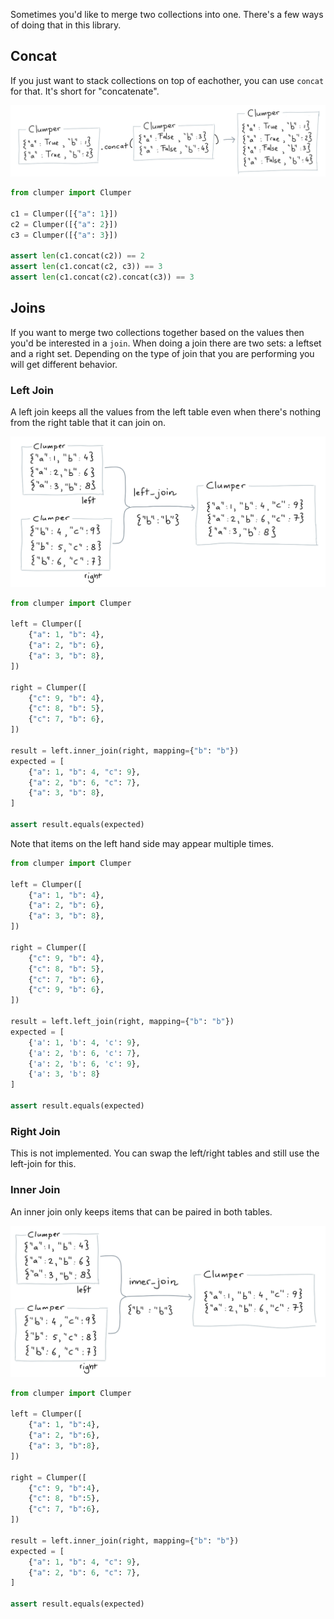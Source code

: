 Sometimes you'd like to merge two collections into one.
There's a few ways of doing that in this library.

## Concat

If you just want to stack collections on top
of eachother, you can use `concat` for that. It's
short for "concatenate".

![](../img/concat.png)

```python
from clumper import Clumper

c1 = Clumper([{"a": 1}])
c2 = Clumper([{"a": 2}])
c3 = Clumper([{"a": 3}])

assert len(c1.concat(c2)) == 2
assert len(c1.concat(c2, c3)) == 3
assert len(c1.concat(c2).concat(c3)) == 3
```

## Joins

If you want to merge two collections together based on
the values then you'd be interested in a `join`. When doing a join there are two sets: a leftset and a right set.
Depending on the type of join that you are performing you will
get different behavior.

### Left Join

A left join keeps all the values from the left table even
when there's nothing from the right table that it can join on.

![](../img/left_join.png)

```python
from clumper import Clumper

left = Clumper([
    {"a": 1, "b": 4},
    {"a": 2, "b": 6},
    {"a": 3, "b": 8},
])

right = Clumper([
    {"c": 9, "b": 4},
    {"c": 8, "b": 5},
    {"c": 7, "b": 6},
])

result = left.inner_join(right, mapping={"b": "b"})
expected = [
    {"a": 1, "b": 4, "c": 9},
    {"a": 2, "b": 6, "c": 7},
    {"a": 3, "b": 8},
]

assert result.equals(expected)
```

Note that items on the left hand side may appear multiple times.

```python
from clumper import Clumper

left = Clumper([
    {"a": 1, "b": 4},
    {"a": 2, "b": 6},
    {"a": 3, "b": 8},
])

right = Clumper([
    {"c": 9, "b": 4},
    {"c": 8, "b": 5},
    {"c": 7, "b": 6},
    {"c": 9, "b": 6},
])

result = left.left_join(right, mapping={"b": "b"})
expected = [
    {'a': 1, 'b': 4, 'c': 9},
    {'a': 2, 'b': 6, 'c': 7},
    {'a': 2, 'b': 6, 'c': 9},
    {'a': 3, 'b': 8}
]

assert result.equals(expected)
```

### Right Join

This is not implemented. You can swap the left/right tables
and still use the left-join for this.

### Inner Join

An inner join only keeps items that can be paired in both
tables.

![](../img/inner_join.png)

```python
from clumper import Clumper

left = Clumper([
    {"a": 1, "b":4},
    {"a": 2, "b":6},
    {"a": 3, "b":8},
])

right = Clumper([
    {"c": 9, "b":4},
    {"c": 8, "b":5},
    {"c": 7, "b":6},
])

result = left.inner_join(right, mapping={"b": "b"})
expected = [
    {"a": 1, "b": 4, "c": 9},
    {"a": 2, "b": 6, "c": 7},
]

assert result.equals(expected)
```
